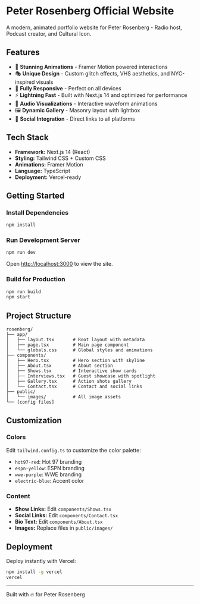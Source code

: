 # Peter Rosenberg Official Website

A modern, animated portfolio website for Peter Rosenberg - Radio host, Podcast creator, and Cultural Icon.

## Features

- 🎨 **Stunning Animations** - Framer Motion powered interactions
- 🎭 **Unique Design** - Custom glitch effects, VHS aesthetics, and NYC-inspired visuals
- 📱 **Fully Responsive** - Perfect on all devices
- ⚡ **Lightning Fast** - Built with Next.js 14 and optimized for performance
- 🎵 **Audio Visualizations** - Interactive waveform animations
- 🖼️ **Dynamic Gallery** - Masonry layout with lightbox
- 🔗 **Social Integration** - Direct links to all platforms

## Tech Stack

- **Framework:** Next.js 14 (React)
- **Styling:** Tailwind CSS + Custom CSS
- **Animations:** Framer Motion
- **Language:** TypeScript
- **Deployment:** Vercel-ready

## Getting Started

### Install Dependencies

```bash
npm install
```

### Run Development Server

```bash
npm run dev
```

Open [http://localhost:3000](http://localhost:3000) to view the site.

### Build for Production

```bash
npm run build
npm start
```

## Project Structure

```
rosenberg/
├── app/
│   ├── layout.tsx       # Root layout with metadata
│   ├── page.tsx         # Main page component
│   └── globals.css      # Global styles and animations
├── components/
│   ├── Hero.tsx         # Hero section with skyline
│   ├── About.tsx        # About section
│   ├── Shows.tsx        # Interactive show cards
│   ├── Interviews.tsx   # Guest showcase with spotlight
│   ├── Gallery.tsx      # Action shots gallery
│   └── Contact.tsx      # Contact and social links
├── public/
│   └── images/          # All image assets
└── [config files]
```

## Customization

### Colors

Edit `tailwind.config.ts` to customize the color palette:
- `hot97-red`: Hot 97 branding
- `espn-yellow`: ESPN branding
- `wwe-purple`: WWE branding
- `electric-blue`: Accent color

### Content

- **Show Links:** Edit `components/Shows.tsx`
- **Social Links:** Edit `components/Contact.tsx`
- **Bio Text:** Edit `components/About.tsx`
- **Images:** Replace files in `public/images/`

## Deployment

Deploy instantly with Vercel:

```bash
npm install -g vercel
vercel
```

---

Built with 🔥 for Peter Rosenberg
